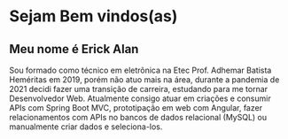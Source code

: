 # Sejam Bem vindos(as)

## Meu nome é Erick Alan

Sou formado como técnico em eletrõnica na Etec Prof. Adhemar Batista Heméritas em 2019, 
porém não atuo mais na área, durante a pandemia de 2021 decidi fazer uma transição de carreira, estudando
para me tornar Desenvolvedor Web. Atualmente consigo atuar em criações e consumir APIs com Spring Boot MVC, 
prototipação em web com Angular, fazer relacionamentos com APIs no bancos de dados relacional (MySQL) ou
manualmente criar dados e seleciona-los.









